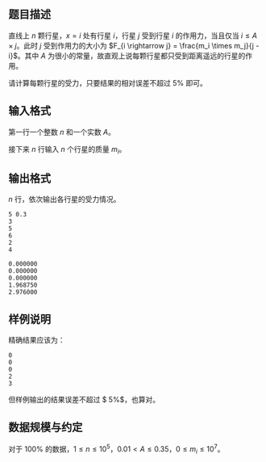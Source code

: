 ## 题目描述

直线上 $n$ 颗行星，$x = i$ 处有行星 $i$，行星 $j$ 受到行星 $i$ 的作用力，当且仅当 $i \le A \times j$。此时 $j$ 受到作用力的大小为 $F_{i \rightarrow j} = \frac{m_i \times m_j}{j - i}$。其中 $A$ 为很小的常量，故直观上说每颗行星都只受到距离遥远的行星的作用。

请计算每颗行星的受力，只要结果的相对误差不超过 $5\%$ 即可。

## 输入格式

第一行一个整数 $n$ 和一个实数 $A$。

接下来 $n$ 行输入 $n$ 个行星的质量 $m_i$。

## 输出格式

$n$ 行，依次输出各行星的受力情况。

```input1
5 0.3
3
5
6
2
4
```

```output1
0.000000
0.000000
0.000000
1.968750
2.976000
```

## 样例说明

精确结果应该为：

```plain
0
0
0
2
3
```

但样例输出的结果误差不超过 $ 5\%$，也算对。

## 数据规模与约定

对于 $100\%$ 的数据，$1 \le n \le 10^5$，$0.01 < A \le 0.35$，$0 \le m_i \le 10^7$。